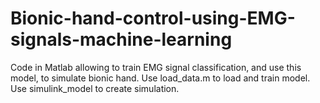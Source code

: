 # Bionic-hand-control-using-EMG-signals-machine-learning
Code in Matlab allowing to train EMG signal classification, and use this model, to simulate bionic hand.
Use load_data.m to load and train model.
Use simulink_model to create simulation.
